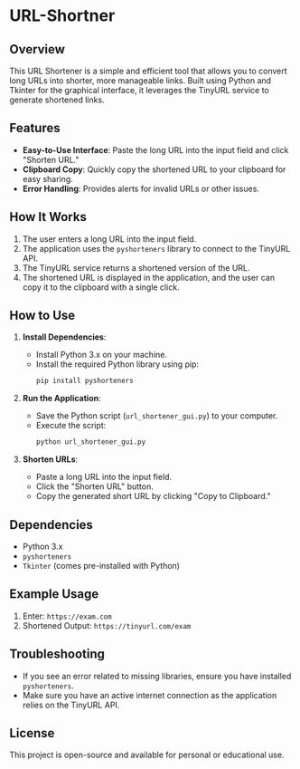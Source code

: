 # URL-Shortner

## Overview

This URL Shortener is a simple and efficient tool that allows you to convert long URLs into shorter, more manageable links. Built using Python and Tkinter for the graphical interface, it leverages the TinyURL service to generate shortened links.

## Features

- **Easy-to-Use Interface**: Paste the long URL into the input field and click "Shorten URL."
- **Clipboard Copy**: Quickly copy the shortened URL to your clipboard for easy sharing.
- **Error Handling**: Provides alerts for invalid URLs or other issues.

## How It Works

1. The user enters a long URL into the input field.
2. The application uses the `pyshorteners` library to connect to the TinyURL API.
3. The TinyURL service returns a shortened version of the URL.
4. The shortened URL is displayed in the application, and the user can copy it to the clipboard with a single click.

## How to Use

1. **Install Dependencies**:

   - Install Python 3.x on your machine.
   - Install the required Python library using pip:
     ```bash
     pip install pyshorteners
     ```

2. **Run the Application**:

   - Save the Python script (`url_shortener_gui.py`) to your computer.
   - Execute the script:
     ```bash
     python url_shortener_gui.py
     ```

3. **Shorten URLs**:

   - Paste a long URL into the input field.
   - Click the "Shorten URL" button.
   - Copy the generated short URL by clicking "Copy to Clipboard."

## Dependencies

- Python 3.x
- `pyshorteners`
- `Tkinter` (comes pre-installed with Python)

## Example Usage

1. Enter: `https://exam.com`
2. Shortened Output: `https://tinyurl.com/exam`

## Troubleshooting

- If you see an error related to missing libraries, ensure you have installed `pyshorteners`.
- Make sure you have an active internet connection as the application relies on the TinyURL API.

## License

This project is open-source and available for personal or educational use.

